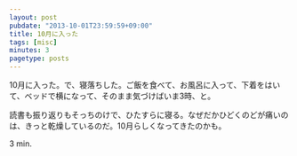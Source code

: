 ```yaml
---
layout: post
pubdate: "2013-10-01T23:59:59+09:00"
title: 10月に入った
tags: [misc]
minutes: 3
pagetype: posts
---
```

10月に入った。で、寝落ちした。ご飯を食べて、お風呂に入って、下着をはいて、ベッドで横になって、そのまま気づけばいま3時、と。

読書も振り返りもそっちのけで、ひたすらに寝る。なぜだかひどくのどが痛いのは、きっと乾燥しているのだ。10月らしくなってきたのかも。

3 min.
